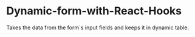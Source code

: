 # Dynamic-form-with-React-Hooks
Takes the data from the form`s input fields and keeps it in dynamic table. 
